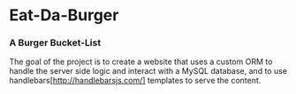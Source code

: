 # Eat-Da-Burger
### A Burger Bucket-List

The goal of the project is to create a website that uses a custom ORM to handle the server side logic and interact with a MySQL database, and to use handlebars[http://handlebarsjs.com/] templates to serve the content. 
